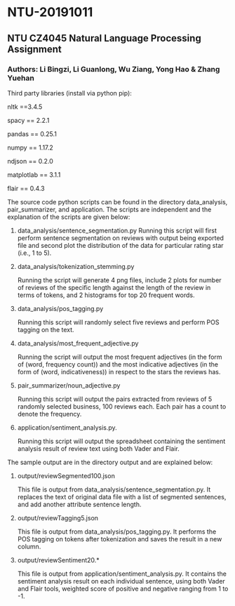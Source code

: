 # NTU-20191011
## NTU CZ4045 Natural Language Processing Assignment
### Authors: Li Bingzi, Li Guanlong, Wu Ziang, Yong Hao & Zhang Yuehan

Third party libraries (install via python pip):

nltk ==3.4.5

spacy == 2.2.1

pandas == 0.25.1

numpy == 1.17.2

ndjson == 0.2.0

matplotlab == 3.1.1

flair == 0.4.3

The source code python scripts can be found in the directory data_analysis, pair_summarizer, and application. The scripts are independent and the explanation of the scripts are given below:

1. data_analysis/sentence_segmentation.py
    Running this script will first perform sentence segmentation on reviews with output being exported file and second plot the distribution of the data for particular rating star (i.e., 1 to 5).

2. data_analysis/tokenization_stemming.py

    ​Running the script will generate 4 png files, include 2 plots for number of reviews of the specific length against the length of the review in terms of tokens, and 2 histograms for top 20 frequent words.

3. data_analysis/pos_tagging.py

    Running this script will randomly select five reviews and perform POS tagging on the text.

4. data_analysis/most_frequent_adjective.py

    Running the script will output the most frequent adjectives (in the form of (word, frequency count)) and the most indicative adjectives (in the form of (word, indicativeness)) in respect to the stars the reviews has.

5. pair_summarizer/noun_adjective.py

    Running this script will output the <Noun-Adjective> pairs extracted from reviews of 5 randomly selected business, 100 reviews each. Each pair has a count to denote the frequency.

6. application/sentiment_analysis.py.

    Running this script will output the spreadsheet containing the sentiment analysis result of review text using both Vader and Flair.

The sample output are in the directory output and are explained below:

1. output/reviewSegmented100.json

    This file is output from data_analysis/sentence_segmentation.py. It replaces the text of original data file with a list of segmented sentences, and add another attribute sentence length.

2. output/reviewTagging5.json

    This file is output from data_analysis/pos_tagging.py. It performs the POS tagging on tokens after tokenization and saves the result in a new column.

3. output/reviewSentiment20.*

    This file is output from application/sentiment_analysis.py. It contains the sentiment analysis result on each individual sentence, using both Vader and Flair tools, weighted score of positive and negative ranging from 1 to -1.
